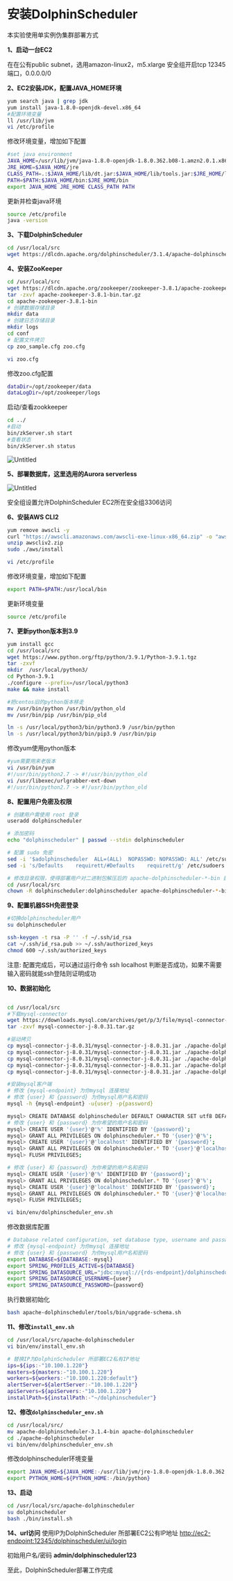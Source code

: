 # 安装DolphinScheduler

本实验使用单实例伪集群部署方式

**1、启动一台EC2**

在在公有public subnet，选用amazon-linux2，m5.xlarge
安全组开启tcp 12345端口，0.0.0.0/0

**2、EC2安装JDK，配置JAVA_HOME环境**

```bash
yum search java | grep jdk
yum install java-1.8.0-openjdk-devel.x86_64
#配置环境变量
ll /usr/lib/jvm
vi /etc/profile
```
修改环境变量，增加如下配置
```bash
#set java environment
JAVA_HOME=/usr/lib/jvm/java-1.8.0-openjdk-1.8.0.362.b08-1.amzn2.0.1.x86_64
JRE_HOME=$JAVA_HOME/jre
CLASS_PATH=.:$JAVA_HOME/lib/dt.jar:$JAVA_HOME/lib/tools.jar:$JRE_HOME/lib
PATH=$PATH:$JAVA_HOME/bin:$JRE_HOME/bin
export JAVA_HOME JRE_HOME CLASS_PATH PATH
```
更新并检查java环境
```bash
source /etc/profile
java -version
```

**3、下载DolphinScheduler**

```bash
cd /usr/local/src
wget https://dlcdn.apache.org/dolphinscheduler/3.1.4/apache-dolphinscheduler-3.1.4-bin.tar.gz
```

**4、安装ZooKeeper**

```bash
cd /usr/local/src
wget https://dlcdn.apache.org/zookeeper/zookeeper-3.8.1/apache-zookeeper-3.8.1-bin.tar.gz
tar -zxvf apache-zookeeper-3.8.1-bin.tar.gz
cd apache-zookeeper-3.8.1-bin
# 创建数据存储目录
mkdir data
# 创建日志存储目录
mkdir logs
cd conf
# 配置文件拷贝
cp zoo_sample.cfg zoo.cfg

vi zoo.cfg
```
修改zoo.cfg配置
```bash
dataDir=/opt/zookeeper/data
dataLogDir=/opt/zookeeper/logs
```
启动/查看zookkeeper
```bash
cd ../
#启动
bin/zkServer.sh start
#查看状态
bin/zkServer.sh status
```

![Untitled](/image/Untitled%202.png)

**5、部署数据库，这里选用的Aurora serverless**

![Untitled](/image/Untitled%203.png)

安全组设置允许DolphinScheduler EC2所在安全组3306访问

**6、安装AWS CLI2**

```bash
yum remove awscli -y
curl "https://awscli.amazonaws.com/awscli-exe-linux-x86_64.zip" -o "awscliv2.zip"
unzip awscliv2.zip
sudo ./aws/install

vi /etc/profile
```
修改环境变量，增加如下配置
```bash
export PATH=$PATH:/usr/local/bin
```
更新环境变量
```bash
source /etc/profile
```
**7、更新python版本到3.9**

```bash
yum install gcc
cd /usr/local/src
wget https://www.python.org/ftp/python/3.9.1/Python-3.9.1.tgz
tar -zxvf
mkdir  /usr/local/python3/
cd Python-3.9.1
./configure --prefix=/usr/local/python3
make && make install

#把centos旧的python版本移走
mv /usr/bin/python /usr/bin/python_old
mv /usr/bin/pip /usr/bin/pip_old

ln -s /usr/local/python3/bin/python3.9 /usr/bin/python
ln -s /usr/local/python3/bin/pip3.9 /usr/bin/pip
```

修改yum使用python版本
```bash
#yum需要用来老版本
vi /usr/bin/yum
#!/usr/bin/python2.7 -> #!/usr/bin/python_old
vi /usr/libexec/urlgrabber-ext-down
#!/usr/bin/python2.7 -> #!/usr/bin/python_old
```

**8、配置用户免密及权限**

```bash
# 创建用户需使用 root 登录
useradd dolphinscheduler

# 添加密码
echo "dolphinscheduler" | passwd --stdin dolphinscheduler

# 配置 sudo 免密
sed -i '$adolphinscheduler  ALL=(ALL)  NOPASSWD: NOPASSWD: ALL' /etc/sudoers
sed -i 's/Defaults    requirett/#Defaults    requirett/g' /etc/sudoers

# 修改目录权限，使得部署用户对二进制包解压后的 apache-dolphinscheduler-*-bin 目录有操作权限
cd /usr/local/src
chown -R dolphinscheduler:dolphinscheduler apache-dolphinscheduler-*-bin
```

**9、配置机器SSH免密登录**

```bash
#切换dolphinscheduler用户
su dolphinscheduler

ssh-keygen -t rsa -P '' -f ~/.ssh/id_rsa
cat ~/.ssh/id_rsa.pub >> ~/.ssh/authorized_keys
chmod 600 ~/.ssh/authorized_keys
```
注意: 配置完成后，可以通过运行命令 ssh localhost 判断是否成功，如果不需要输入密码就能ssh登陆则证明成功

**10、数据初始化**

```bash

cd /usr/local/src
#下载mysql-connector
wget https://downloads.mysql.com/archives/get/p/3/file/mysql-connector-j-8.0.31.tar.gz
tar -zxvf mysql-connector-j-8.0.31.tar.gz

#驱动拷贝
cp mysql-connector-j-8.0.31/mysql-connector-j-8.0.31.jar ./apache-dolphinscheduler-3.1.4-bin/api-server/libs/
cp mysql-connector-j-8.0.31/mysql-connector-j-8.0.31.jar ./apache-dolphinscheduler-3.1.4-bin/alert-server/libs/
cp mysql-connector-j-8.0.31/mysql-connector-j-8.0.31.jar ./apache-dolphinscheduler-3.1.4-bin/master-server/libs/
cp mysql-connector-j-8.0.31/mysql-connector-j-8.0.31.jar ./apache-dolphinscheduler-3.1.4-bin/worker-server/libs/
cp mysql-connector-j-8.0.31/mysql-connector-j-8.0.31.jar ./apache-dolphinscheduler-3.1.4-bin/tools/libs/

#安装mysql客户端
# 修改 {mysql-endpoint} 为你mysql 连接地址
# 修改 {user} 和 {password} 为你mysql用户名和密码
mysql -h {mysql-endpoint} -u{user} -p{password}

mysql> CREATE DATABASE dolphinscheduler DEFAULT CHARACTER SET utf8 DEFAULT COLLATE utf8_general_ci;
# 修改 {user} 和 {password} 为你希望的用户名和密码
mysql> CREATE USER '{user}'@'%' IDENTIFIED BY '{password}';
mysql> GRANT ALL PRIVILEGES ON dolphinscheduler.* TO '{user}'@'%';
mysql> CREATE USER '{user}'@'localhost' IDENTIFIED BY '{password}';
mysql> GRANT ALL PRIVILEGES ON dolphinscheduler.* TO '{user}'@'localhost';
mysql> FLUSH PRIVILEGES;

# 修改 {user} 和 {password} 为你希望的用户名和密码
mysql> CREATE USER '{user}'@'%' IDENTIFIED BY '{password}';
mysql> GRANT ALL PRIVILEGES ON dolphinscheduler.* TO '{user}'@'%';
mysql> CREATE USER '{user}'@'localhost' IDENTIFIED BY '{password}';
mysql> GRANT ALL PRIVILEGES ON dolphinscheduler.* TO '{user}'@'localhost';
mysql> FLUSH PRIVILEGES;
```

```bash
vi bin/env/dolphinscheduler_env.sh
```
修改数据库配置
```bash
# Database related configuration, set database type, username and password
# 修改 {mysql-endpoint} 为你mysql 连接地址
# 修改 {user} 和 {password} 为你mysql用户名和密码
export DATABASE=${DATABASE:-mysql}
export SPRING_PROFILES_ACTIVE=${DATABASE}
export SPRING_DATASOURCE_URL="jdbc:mysql://{rds-endpoint}/dolphinscheduler?useUnicode=true&characterEncoding=UTF-8&useSSL=false"
export SPRING_DATASOURCE_USERNAME={user}
export SPRING_DATASOURCE_PASSWORD={password}
```

执行数据初始化
```bash
bash apache-dolphinscheduler/tools/bin/upgrade-schema.sh
```

**11、修改`install_env.sh`**

```bash
cd /usr/local/src/apache-dolphinscheduler
vi bin/env/install_env.sh 
```

```bash
# 替换IP为DolphinScheduler 所部署EC2私有IP地址
ips=${ips:-"10.100.1.220"}
masters=${masters:-"10.100.1.220"}
workers=${workers:-"10.100.1.220:default"}
alertServer=${alertServer:-"10.100.1.220"}
apiServers=${apiServers:-"10.100.1.220"}
installPath=${installPath:-"~/dolphinscheduler"}
```

**12、修改`dolphinscheduler_env.sh`**

```bash
cd /usr/local/src/
mv apache-dolphinscheduler-3.1.4-bin apache-dolphinscheduler
cd ./apache-dolphinscheduler
vi bin/env/dolphinscheduler_env.sh
```
修改dolphinscheduler环境变量
```bash
export JAVA_HOME=${JAVA_HOME:-/usr/lib/jvm/jre-1.8.0-openjdk-1.8.0.362.b08-1.amzn2.0.1.x86_64}
export PYTHON_HOME=${PYTHON_HOME:-/bin/python}
```

**13、启动**

```bash
cd /usr/local/src/apache-dolphinscheduler
su dolphinscheduler
bash ./bin/install.sh
```

**14、url访问**
使用IP为DolphinScheduler 所部署EC2公有IP地址
[http://ec2-endpoint:12345/dolphinscheduler/ui/login](http://54.250.246.138:12345/dolphinscheduler/ui/login)

初始用户名/密码 **admin/dolphinscheduler123**

至此，DolphinScheduler部署工作完成
